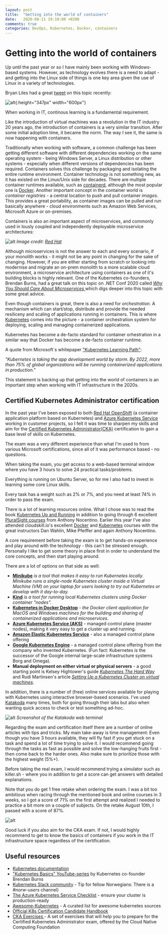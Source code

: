```yaml
---
layout: post
title:  "Getting into the world of containers"
date:   2020-08-11 19:10:00 +0200
comments: true
categories: DevOps, Kubernetes, Docker, containers
---
```


# Getting into the world of containers

Up until the past year or so I have mainly been working with Windows-based systems. However, as technology evolves there is a need to adapt - and getting into the Linux side of things is one key area given the use of Linux in a variety of technologies.

Bryan Liles had a great [tweet](https://twitter.com/bryanl/status/1287409603307810819) on this topic recently:

![alt](/images/2020-08-11_CKA_01.png){:height="347px" width="600px"}

When working in IT, continous learning is a fundamental requirement.

Like the introduction of virtual machines was a revolution in the IT industry 20 years ago, the introduction of containers is a very similar transition. After some initial adoption time, it became the norm. The way I see it, the same is now happening with containers.

Traditionally when working with software, a common challenge has been getting different software with different dependencies working on the same operating system - being Windows Server, a Linux distribution or other systems - especially when different versions of dependencies has been required.
Containers solves this challenge by packaging and isolating the entire runtime environment.
Container technology is not something new, as it has existed on the Linux/Unix side for decades. There are multiple container runtimes available, such as [containerd](https://containerd.io/), although the most popular one is [Docker](https://www.docker.com/).
Another important concept in the container world is *container registries* - a central location to push and pull container *images*. This provides a great portability, as container images can be pulled and run basically anywhere - cloud environments such as Amazon Web Services, Microsoft Azure or on-premises.

Containers is also an important aspect of microservices, and commonly used in lously coupled and independently deployable microservice architectures:

![alt](/images/2020-08-11_CKA_04.png)
*Image credit: [Red Hat](https://www.redhat.com/en/topics/microservices/what-are-microservices)*

Although microservices is not the answer to each and every scenario, if your monolith works - it might not be any point in changing for the sake of changing. However, if you are either starting from scratch or looking into modernise and migrate an on-prem monolith to a more scalable cloud environment, a microservice architecture using containers as one of it's building blocks is highly relevant. One of the Kubernetes co-founders, Brendan Burns, had a great talk on this topic on .NET Conf 2020 called *[Why You Should Care About Microservices
](https://www.youtube.com/watch?v=7hY6fggwHqU&feature=youtu.be)* which digs deeper into this topic with some great advice.

Even though containers is great, there is also a need for *orchestration*. A mechanism which can start/stop, distribute and provide the needed resiliceny and scaling of applications running in containers. This is where [Kubernetes](http://kubernetes.io/) comes into the picture - a container orchestration system for deploying, scaling and managing containerized applications.

Kubernetes has become a de-facto standard for container orhestration in a similar way that Docker has become a de-facto container runtime.

A quote from Microsoft`s whitepaper ["Kubernetes Learning Path"](https://azure.microsoft.com/mediahandler/files/resourcefiles/kubernetes-learning-path/Kubernetes%20Learning%20Path_Version%202.0.pdf):

*"Kubernetes is taking the app development world by storm. By 2022, more than 75% of global organizations will be running containerized applications in production."*

This statement is backing up that getting into the world of containers is an important step when working with IT infrastructure in the 2020s.

## Certified Kubernetes Administrator certification

In the past year I've been exposed to both [Red Hat OpenShift](https://www.openshift.com/) (a container application platform based on Kubernetes) and [Azure Kubernetes Service](https://docs.microsoft.com/en-us/azure/aks/) working in customer projects, so I felt it was time to sharpen my skills and aim for the [Certified Kubernetes Administrator(CKA)](https://www.cncf.io/certification/cka/) certification to gain a base level of skills on Kubernetes.

The exam was a very different experience than what I'm used to from various Microsoft certifications, since all of it was performance based - no questions.

When taking the exam, you get access to a web-based terminal window where you have 3 hours to solve 24 practical tasks/problems.

Everything is running on Ubuntu Server, so for me I also had to invest in learning some core Linux skills.

Every task has a weight such as 2% or 7%, and you need at least 74% in order to pass the exam.

There is a lot of learning resources online. What I chose was to read the book [Kubernetes Up and Running](https://azure.microsoft.com/en-us/resources/kubernetes-up-and-running/) in addition to going through 6 excellent [PluralSight courses](https://www.pluralsight.com/paths/certified-kubernetes-administrator) from Anthony Nocentino. Earlier this year I've also attended cloudskill.io's excellent [Docker](https://portal.cloudskills.io/docker-jumpstart) and [Kubernetes](https://portal.cloudskills.io/k8s) courses with the great instructors Dan Wahlin, Mike Pfeiffer and again Anthony Nocentino.

A core requirement before taking the exam is to get hands-on experience and play around with the technology - this can't be stressed enough. Personally I like to get some theory in place first in order to understand the core concepts, and then start playing around.

There are a lot of options on that side as well:
- **[Minikube](https://kubernetes.io/docs/setup/learning-environment/minikube/)** *is a tool that makes it easy to run Kubernetes locally. Minikube runs a single-node Kubernetes cluster inside a Virtual Machine (VM) on your laptop for users looking to try out Kubernetes or develop with it day-to-day.*
- **[Kind](https://kubernetes.io/docs/setup/learning-environment/kind/)** *is a tool for running local Kubernetes clusters using Docker container "nodes".*
- **[Kubernetes in Docker Desktop](https://www.docker.com/products/kubernetes)**  *- the Docker client application for MacOS and Windows machines for the building and sharing of containerized applications and microservices.*
- **[Azure Kubernetes Service (AKS)](https://docs.microsoft.com/en-us/azure/aks/kubernetes-walkthrough-portal)** - managed control plane (master nodes), making it very easy to get a cluster up and running.
- **[Amazon Elastic Kubernetes Service](https://aws.amazon.com/eks/)** - also a managed control plane offering
- **[Google Kubernetes Engine](https://cloud.google.com/kubernetes-engine)** - a managed control plane offering from the company who invented Kubernetes. (Fun fact: Kubernetes is the successor of the Google internal large-scale infrastructure systems Borg and Omega).
- **Manual deployment on either virtual or physical servers** - a good starting point is Kelsey Hightower's guide [*Kubernetes The Hard Way*](https://github.com/kelseyhightower/kubernetes-the-hard-way) and Rudi Martinsen's article *[Setting Up a Kubernetes Cluster on virtual machines](https://rudimartinsen.com/2020/08/08/setting-up-a-kubernetes-cluster-vms/)*.


In addition, there is a number of (free) online services available for playing with Kubernetes using interactive browser-based scenarios. I've used [Katakoda](https://www.katacoda.com/courses/kubernetes) many times, both for going through their labs but also when wanting quick access to check or test something ad-hoc.


![alt](/images/2020-08-11_CKA_02.png)
*Screenshot of the Katakoda web terminal*

Regarding the exam and certification itself there are a number of online articles with tips and tricks. My main take-away is time management: Even though you have 3 hours available, they will fly fast if you get stuck on a task and spend a lot of time trying to solve it. I would recommend going through the tasks as fast as possible and solve the low-hanging fruits first - then come back to the harder ones. Also make sure to prioritize those with the highest weight (5%+).

Before taking the real exam, I would recommend trying a simulator such as killer.sh - where you in addition to get a score can get answers with detailed explanations.

Note that you do get 1 free retake when ordering the exam. I was a bit too ambitious when racing through the mentioned book and online courses in 3 weeks, so I got a score of 71% on the first attempt and realized I needed to practice a bit more on a couple of subjects. On the retake August 10th, I passed with a score of 87%.

![alt](/images/2020-08-11_CKA_03.jpg)

Good luck if you also aim for the CKA exam. If not, I would highly recommend to get to know the basics of containers if you work in the IT infrastructure space regardless of the certification.

## Useful resources

- [Kubernetes documentation](https://kubernetes.io/docs/)
- ["Kubernetes Basics" YouTube-series](https://www.youtube.com/playlist?list=PLLasX02E8BPCrIhFrc_ZiINhbRkYMKdPT) by Kubernetes co-founder Brendan Burns
- [Kubernetes Slack community](https://slack.k8s.io/) - Tip for fellow Norwegians: There is a *#norw-users* channel)
- [The Azure Kubernetes Service Checklist](https://www.the-aks-checklist.com/) -  ensure your cluster is production-ready
- [Awesome-Kubernetes](https://github.com/ramitsurana/awesome-kubernetes) - A curated list for awesome kubernetes sources
- [Official K8s Certification Candidate Handbook](https://training.linuxfoundation.org/wp-content/uploads/2019/08/CKA-CKAD-Candidate-Handbook-8.5.19.pdf )
- [CKA Exercises
](https://github.com/stretchcloud/cka-lab-practice) - A set of exercises that will help you to prepare for the Certified Kubernetes Administrator exam, offered by the Cloud Native Computing Foundation
